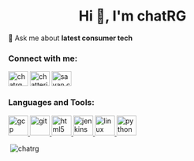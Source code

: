 <h1 align="center">Hi 👋, I'm chatRG</h1>

💬 Ask me about **latest consumer tech**


<p align="left">
<h3 align="left">Connect with me:</h3>
<a href="https://twitter.com/chatrg_sayan" target="blank"><img align="center" src="https://cdn.jsdelivr.net/npm/simple-icons@3.0.1/icons/twitter.svg" alt="chatrg_sayan" height="30" width="40" /></a>
<a href="https://linkedin.com/in/chatterjeesayan" target="blank"><img align="center" src="https://cdn.jsdelivr.net/npm/simple-icons@3.0.1/icons/linkedin.svg" alt="chatterjeesayan" height="30" width="40" /></a>
<a href="https://instagram.com/sayan.chatrg" target="blank"><img align="center" src="https://cdn.jsdelivr.net/npm/simple-icons@3.0.1/icons/instagram.svg" alt="sayan.chatrg" height="30" width="40" /></a>
</p>

<h3 align="left">Languages and Tools:</h3>
<p align="left"> <a href="https://cloud.google.com" target="_blank"> <img src="https://www.vectorlogo.zone/logos/google_cloud/google_cloud-icon.svg" alt="gcp" width="40" height="40"/> </a> <a href="https://git-scm.com/" target="_blank"> <img src="https://www.vectorlogo.zone/logos/git-scm/git-scm-icon.svg" alt="git" width="40" height="40"/> </a> <a href="https://www.w3.org/html/" target="_blank"> <img src="https://devicons.github.io/devicon/devicon.git/icons/html5/html5-original-wordmark.svg" alt="html5" width="40" height="40"/> </a> <a href="https://www.jenkins.io" target="_blank"> <img src="https://www.vectorlogo.zone/logos/jenkins/jenkins-icon.svg" alt="jenkins" width="40" height="40"/> </a> <a href="https://www.linux.org/" target="_blank"> <img src="https://devicons.github.io/devicon/devicon.git/icons/linux/linux-original.svg" alt="linux" width="40" height="40"/> </a> <a href="https://www.python.org" target="_blank"> <img src="https://devicons.github.io/devicon/devicon.git/icons/python/python-original.svg" alt="python" width="40" height="40"/> </a> </p>

<p>&nbsp;<img align="center" src="https://github-readme-stats.vercel.app/api?username=chatrg&show_icons=true" alt="chatrg" /></p>
